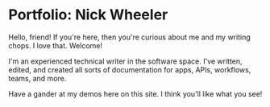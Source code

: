 # Portfolio: Nick Wheeler

Hello, friend! If you're here, then you're curious about me and my writing chops. I love that. Welcome!

I'm an experienced technical writer in the software space. I've written, edited, and created all sorts of documentation for apps, APIs, workflows, teams, and more.

Have a gander at my demos here on this site. I think you'll like what you see!


